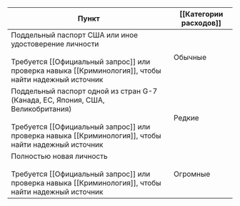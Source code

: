 
| Пункт                                                                                                                                                                                       | [[Категории расходов]] |
| ------------------------------------------------------------------------------------------------------------------------------------------------------------------------------------------- | ---------------------- |
| Поддельный паспорт США или иное удостоверение личности<br><br>Требуется [[Официальный запрос]] или проверка навыка [[Криминология]], чтобы найти надежный источник                          | Обычные                |
| Поддельный паспорт одной из стран G-7 (Канада, ЕС, Япония, США, Великобритания)<br><br>Требуется [[Официальный запрос]] или проверка навыка [[Криминология]], чтобы найти надежный источник | Редкие                 |
| Полностью новая личность<br><br>Требуется [[Официальный запрос]] или проверка навыка [[Криминология]], чтобы найти надежный источник                                                        | Огромные               |
